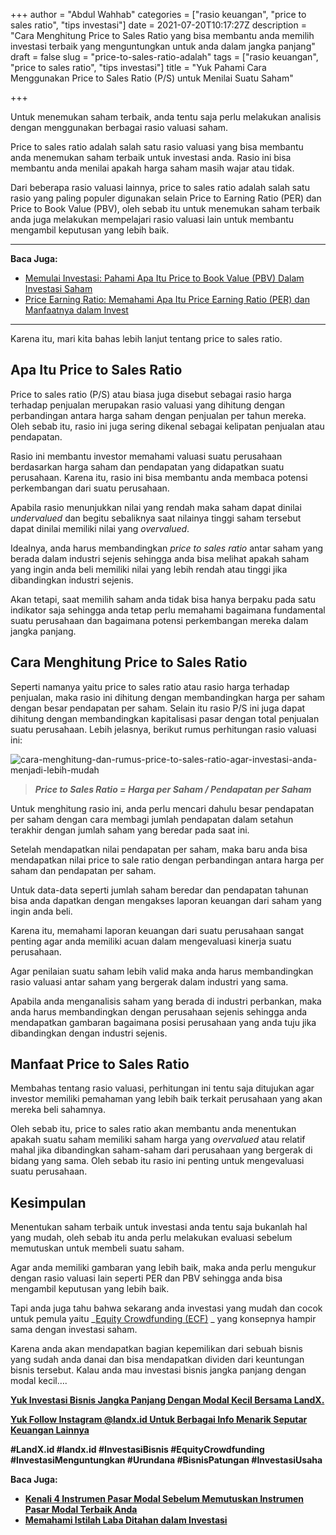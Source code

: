 +++
author = "Abdul Wahhab"
categories = ["rasio keuangan", "price to sales ratio", "tips investasi"]
date = 2021-07-20T10:17:27Z
description = "Cara Menghitung Price to Sales Ratio yang bisa membantu anda memilih investasi terbaik yang menguntungkan untuk anda dalam jangka panjang"
draft = false
slug = "price-to-sales-ratio-adalah"
tags = ["rasio keuangan", "price to sales ratio", "tips investasi"]
title = "Yuk Pahami Cara Menggunakan Price to Sales Ratio (P/S) untuk Menilai Suatu Saham"

+++


Untuk menemukan saham terbaik, anda tentu saja perlu melakukan analisis dengan menggunakan berbagai rasio valuasi saham.

Price to sales ratio adalah salah satu rasio valuasi yang bisa membantu anda menemukan saham terbaik untuk investasi anda. Rasio ini bisa membantu anda menilai apakah harga saham masih wajar atau tidak.

Dari beberapa rasio valuasi lainnya, price to sales ratio adalah salah satu rasio yang paling populer digunakan selain Price to Earning Ratio (PER) dan Price to Book Value (PBV), oleh sebab itu untuk menemukan saham terbaik anda juga melakukan mempelajari rasio valuasi lain untuk membantu mengambil keputusan yang lebih baik.

---

**Baca Juga:**

* [Memulai Investasi: Pahami Apa Itu Price to Book Value (PBV) Dalam Investasi Saham](https://landx.id/blog/memulai-investasi-pahami-apa-itu-price-to-book-value-pbv-dalam-investasi-saham/)  
* [Price Earning Ratio: Memahami Apa Itu Price Earning Ratio (PER) dan Manfaatnya dalam Invest](https://landx.id/blog/price-earning-ratio-adalah/)

---

Karena itu, mari kita bahas lebih lanjut tentang price to sales ratio.

## Apa Itu Price to Sales Ratio

Price to sales ratio (P/S) atau biasa juga disebut sebagai rasio harga terhadap penjualan merupakan rasio valuasi yang dihitung dengan perbandingan antara harga saham dengan penjualan per tahun mereka. Oleh sebab itu, rasio ini juga sering dikenal sebagai kelipatan penjualan atau pendapatan.

Rasio ini membantu investor memahami valuasi suatu perusahaan berdasarkan harga saham dan pendapatan yang didapatkan suatu perusahaan. Karena itu, rasio ini bisa membantu anda membaca potensi perkembangan dari suatu perusahaan.

Apabila rasio menunjukkan nilai yang rendah maka saham dapat dinilai _undervalued_ dan begitu sebaliknya saat nilainya tinggi saham tersebut dapat dinilai memiliki nilai yang _overvalued_.

Idealnya, anda harus membandingkan _price to sales ratio_ antar saham yang berada dalam industri sejenis sehingga anda bisa melihat apakah saham yang ingin anda beli memiliki nilai yang lebih rendah atau tinggi jika dibandingkan industri sejenis.

Akan tetapi, saat memilih saham anda tidak bisa hanya berpaku pada satu indikator saja sehingga anda tetap perlu memahami bagaimana fundamental suatu perusahaan dan bagaimana potensi perkembangan mereka dalam jangka panjang.

## Cara Menghitung Price to Sales Ratio

Seperti namanya yaitu price to sales ratio atau rasio harga terhadap penjualan, maka rasio ini dihitung dengan membandingkan harga per saham dengan besar pendapatan per saham. Selain itu rasio P/S ini juga dapat dihitung dengan membandingkan kapitalisasi pasar dengan total penjualan suatu perusahaan. Lebih jelasnya, berikut rumus perhitungan rasio valuasi ini:

![cara-menghitung-dan-rumus-price-to-sales-ratio-agar-investasi-anda-menjadi-lebih-mudah](https://accountgram-production.sfo2.cdn.digitaloceanspaces.com/landx_ghost/2021/09/cara-menghitung-dan-rumus-price-to-sales-ratio-agar-investasi-anda-menjadi-lebih-mudah.png)

> **_Price to Sales Ratio = Harga per Saham / Pendapatan per Saham_**

Untuk menghitung rasio ini, anda perlu mencari dahulu besar pendapatan per saham dengan cara membagi jumlah pendapatan dalam setahun terakhir dengan jumlah saham yang beredar pada saat ini.

Setelah mendapatkan nilai pendapatan per saham, maka baru anda bisa mendapatkan nilai price to sale ratio dengan perbandingan antara harga per saham dan pendapatan per saham.

Untuk data-data seperti jumlah saham beredar dan pendapatan tahunan bisa anda dapatkan dengan mengakses laporan keuangan dari saham yang ingin anda beli.

Karena itu, memahami laporan keuangan dari suatu perusahaan sangat penting agar anda memiliki acuan dalam mengevaluasi kinerja suatu perusahaan.

Agar penilaian suatu saham lebih valid maka anda harus membandingkan rasio valuasi antar saham yang bergerak dalam industri yang sama.

Apabila anda menganalisis saham yang berada di industri perbankan, maka anda harus membandingkan dengan perusahaan sejenis sehingga anda mendapatkan gambaran  bagaimana posisi perusahaan yang anda tuju jika dibandingkan dengan industri sejenis.

## Manfaat Price to Sales Ratio

Membahas tentang rasio valuasi, perhitungan ini tentu saja ditujukan agar investor memiliki pemahaman yang lebih baik terkait perusahaan yang akan mereka beli sahamnya.

Oleh sebab itu, price to sales ratio akan membantu anda menentukan apakah suatu saham memiliki saham harga yang _overvalued_ atau relatif mahal jika dibandingkan saham-saham dari perusahaan yang bergerak di bidang yang sama. Oleh sebab itu rasio ini penting untuk mengevaluasi suatu perusahaan.

## Kesimpulan

Menentukan saham terbaik untuk investasi anda tentu saja bukanlah hal yang mudah, oleh sebab itu anda perlu melakukan evaluasi sebelum memutuskan untuk membeli suatu saham.

Agar anda memiliki gambaran yang lebih baik, maka anda perlu mengukur dengan rasio valuasi lain seperti PER dan PBV sehingga anda bisa mengambil keputusan yang lebih baik.

Tapi anda juga tahu bahwa sekarang anda investasi yang mudah dan cocok untuk pemula yaitu  _[Equity Crowdfunding (ECF)](https://landx.id/) _ yang konsepnya hampir sama dengan investasi saham.

Karena anda akan mendapatkan bagian kepemilikan dari sebuah bisnis yang sudah anda danai dan bisa mendapatkan dividen dari keuntungan bisnis tersebut. Kalau anda mau investasi bisnis jangka panjang dengan modal kecil….

**[Yuk Investasi Bisnis Jangka Panjang Dengan Modal Kecil Bersama LandX.](https://landx.id/project/index.html)**

[**Yuk Follow Instagram @landx.id Untuk Berbagai Info Menarik Seputar Keuangan Lainnya**](https://instagram.com/landx.id?utm_medium=copy_link)

**#LandX.id  #landx.id  #InvestasiBisnis  #EquityCrowdfunding  #InvestasiMenguntungkan  #Urundana  #BisnisPatungan  #InvestasiUsaha**

**Baca Juga:**

* ****[**Kenali 4 Instrumen Pasar Modal Sebelum Memutuskan Instrumen Pasar Modal Terbaik Anda**](https://landx.id/blog/kenali-4-instrumen-pasar-modal-sebelum-memutuskan-instrumen-pasar-modal-terbaik-anda/)****
* ****[**Memahami Istilah Laba Ditahan dalam Investasi**](https://landx.id/blog/pahami-perbedaan-dividen-dan-capital-gain-sebelum-memulai-investasi/)****

